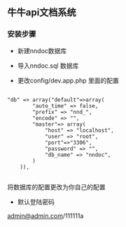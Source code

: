 ## 牛牛api文档系统

### 安装步骤

- 新建nndoc数据库

- 导入nndoc.sql 数据库

- 更改config/dev.app.php 里面的配置

```

"db" => array("default"=>array(
        "auto_time" => false,
        "prefix" => "nnd_",
        "encode" => "",
        "master"=> array(
            "host" => "localhost",
            "user" => "root",
            "port"=>"3306",
            "password" => "",
            "db_name" => "nndoc",
        )
    )),
    
```

将数据库的配置更改为你自己的配置

- 默认登陆密码

admin@admin.com/111111a


